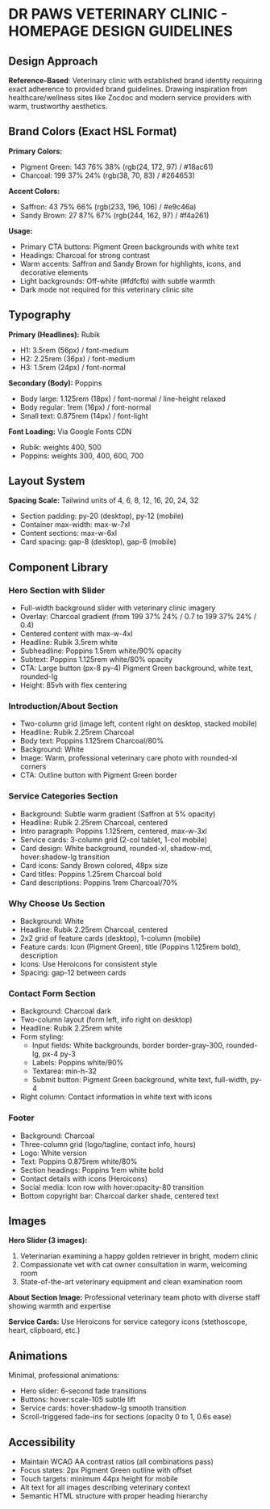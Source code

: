 # DR PAWS VETERINARY CLINIC - HOMEPAGE DESIGN GUIDELINES

## Design Approach
**Reference-Based**: Veterinary clinic with established brand identity requiring exact adherence to provided brand guidelines. Drawing inspiration from healthcare/wellness sites like Zocdoc and modern service providers with warm, trustworthy aesthetics.

## Brand Colors (Exact HSL Format)
**Primary Colors:**
- Pigment Green: 143 76% 38% (rgb(24, 172, 97) / #18ac61)
- Charcoal: 199 37% 24% (rgb(38, 70, 83) / #264653)

**Accent Colors:**
- Saffron: 43 75% 66% (rgb(233, 196, 106) / #e9c46a)
- Sandy Brown: 27 87% 67% (rgb(244, 162, 97) / #f4a261)

**Usage:**
- Primary CTA buttons: Pigment Green backgrounds with white text
- Headings: Charcoal for strong contrast
- Warm accents: Saffron and Sandy Brown for highlights, icons, and decorative elements
- Light backgrounds: Off-white (#fdfcfb) with subtle warmth
- Dark mode not required for this veterinary clinic site

## Typography
**Primary (Headlines):** Rubik
- H1: 3.5rem (56px) / font-medium
- H2: 2.25rem (36px) / font-medium
- H3: 1.5rem (24px) / font-normal

**Secondary (Body):** Poppins
- Body large: 1.125rem (18px) / font-normal / line-height relaxed
- Body regular: 1rem (16px) / font-normal
- Small text: 0.875rem (14px) / font-light

**Font Loading:** Via Google Fonts CDN
- Rubik: weights 400, 500
- Poppins: weights 300, 400, 600, 700

## Layout System
**Spacing Scale:** Tailwind units of 4, 6, 8, 12, 16, 20, 24, 32
- Section padding: py-20 (desktop), py-12 (mobile)
- Container max-width: max-w-7xl
- Content sections: max-w-6xl
- Card spacing: gap-8 (desktop), gap-6 (mobile)

## Component Library

### Hero Section with Slider
- Full-width background slider with veterinary clinic imagery
- Overlay: Charcoal gradient (from 199 37% 24% / 0.7 to 199 37% 24% / 0.4)
- Centered content with max-w-4xl
- Headline: Rubik 3.5rem white
- Subheadline: Poppins 1.5rem white/90% opacity
- Subtext: Poppins 1.125rem white/80% opacity
- CTA: Large button (px-8 py-4) Pigment Green background, white text, rounded-lg
- Height: 85vh with flex centering

### Introduction/About Section
- Two-column grid (image left, content right on desktop, stacked mobile)
- Headline: Rubik 2.25rem Charcoal
- Body text: Poppins 1.125rem Charcoal/80%
- Background: White
- Image: Warm, professional veterinary care photo with rounded-xl corners
- CTA: Outline button with Pigment Green border

### Service Categories Section
- Background: Subtle warm gradient (Saffron at 5% opacity)
- Headline: Rubik 2.25rem Charcoal, centered
- Intro paragraph: Poppins 1.125rem, centered, max-w-3xl
- Service cards: 3-column grid (2-col tablet, 1-col mobile)
- Card design: White background, rounded-xl, shadow-md, hover:shadow-lg transition
- Card icons: Sandy Brown colored, 48px size
- Card titles: Poppins 1.25rem Charcoal bold
- Card descriptions: Poppins 1rem Charcoal/70%

### Why Choose Us Section
- Background: White
- Headline: Rubik 2.25rem Charcoal, centered
- 2x2 grid of feature cards (desktop), 1-column (mobile)
- Feature cards: Icon (Pigment Green), title (Poppins 1.125rem bold), description
- Icons: Use Heroicons for consistent style
- Spacing: gap-12 between cards

### Contact Form Section
- Background: Charcoal dark
- Two-column layout (form left, info right on desktop)
- Headline: Rubik 2.25rem white
- Form styling:
  - Input fields: White backgrounds, border border-gray-300, rounded-lg, px-4 py-3
  - Labels: Poppins white/90%
  - Textarea: min-h-32
  - Submit button: Pigment Green background, white text, full-width, py-4
- Right column: Contact information in white text with icons

### Footer
- Background: Charcoal
- Three-column grid (logo/tagline, contact info, hours)
- Logo: White version
- Text: Poppins 0.875rem white/80%
- Section headings: Poppins 1rem white bold
- Contact details with icons (Heroicons)
- Social media: Icon row with hover:opacity-80 transition
- Bottom copyright bar: Charcoal darker shade, centered text

## Images
**Hero Slider (3 images):**
1. Veterinarian examining a happy golden retriever in bright, modern clinic
2. Compassionate vet with cat owner consultation in warm, welcoming room
3. State-of-the-art veterinary equipment and clean examination room

**About Section Image:**
Professional veterinary team photo with diverse staff showing warmth and expertise

**Service Cards:**
Use Heroicons for service category icons (stethoscope, heart, clipboard, etc.)

## Animations
Minimal, professional animations:
- Hero slider: 6-second fade transitions
- Buttons: hover:scale-105 subtle lift
- Service cards: hover:shadow-lg smooth transition
- Scroll-triggered fade-ins for sections (opacity 0 to 1, 0.6s ease)

## Accessibility
- Maintain WCAG AA contrast ratios (all combinations pass)
- Focus states: 2px Pigment Green outline with offset
- Touch targets: minimum 44px height for mobile
- Alt text for all images describing veterinary context
- Semantic HTML structure with proper heading hierarchy